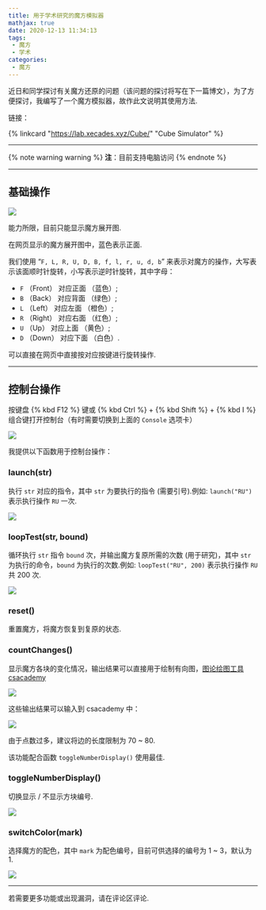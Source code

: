 ```yaml
---
title: 用于学术研究的魔方模拟器
mathjax: true
date: 2020-12-13 11:34:13
tags:
 - 魔方
 - 学术
categories:
 - 魔方
---
```


近日和同学探讨有关魔方还原的问题（该问题的探讨将写在下一篇博文），为了方便探讨，我编写了一个魔方模拟器，故作此文说明其使用方法.

链接：

{% linkcard "https://lab.xecades.xyz/Cube/" "Cube Simulator" %}

<!-- more -->

---

{% note warning warning %}
**注**：目前支持电脑访问
{% endnote %}

---

## 基础操作

![](/assets/CubeSimulator-pic1.png)

能力所限，目前只能显示魔方展开图.

在网页显示的魔方展开图中，蓝色表示正面.

我们使用 “`F, L, R, U, D, B, f, l, r, u, d, b`” 来表示对魔方的操作，大写表示该面顺时针旋转，小写表示逆时针旋转，其中字母：

 - `F` （Front） 对应正面 （蓝色）;
 - `B` （Back） 对应背面 （绿色）;
 - `L` （Left） 对应左面 （橙色）;
 - `R` （Right） 对应右面 （红色）;
 - `U` （Up） 对应上面 （黄色）;
 - `D` （Down） 对应下面 （白色）.

可以直接在网页中直接按对应按键进行旋转操作.

---

## 控制台操作

按键盘 {% kbd F12 %} 键或 {% kbd Ctrl %} + {% kbd Shift %} + {% kbd I %} 组合键打开控制台（有时需要切换到上面的 `Console` 选项卡）

![](/assets/CubeSimulator-pic2.png)

我提供以下函数用于控制台操作：

### launch(str)

执行 `str` 对应的指令，其中 `str` 为要执行的指令 (需要引号).例如: `launch("RU")` 表示执行操作 `RU` 一次.

![](/assets/CubeSimulator-pic3.png)

### loopTest(str, bound)

循环执行 `str` 指令 `bound` 次，并输出魔方复原所需的次数 (用于研究)，其中 `str` 为执行的命令，`bound` 为执行的次数.例如: `loopTest("RU", 200)` 表示执行操作 `RU` 共 200 次.

![](/assets/CubeSimulator-pic4.png)

### reset()

重置魔方，将魔方恢复到复原的状态.

### countChanges()

显示魔方各块的变化情况，输出结果可以直接用于绘制有向图，[图论绘图工具 csacademy](https://csacademy.com/app/graph_editor/)

![](/assets/CubeSimulator-pic5.png)

这些输出结果可以输入到 csacademy 中：

![](/assets/CubeSimulator-pic6.png)

由于点数过多，建议将边的长度限制为 70 ~ 80.

该功能配合函数 `toggleNumberDisplay()` 使用最佳.

### toggleNumberDisplay()

切换显示 / 不显示方块编号.

![](/assets/CubeSimulator-pic7.png)

### switchColor(mark)

选择魔方的配色，其中 `mark` 为配色编号，目前可供选择的编号为 1 ~ 3，默认为 1.

![](/assets/CubeSimulator-pic8.png)

---

若需要更多功能或出现漏洞，请在评论区评论.